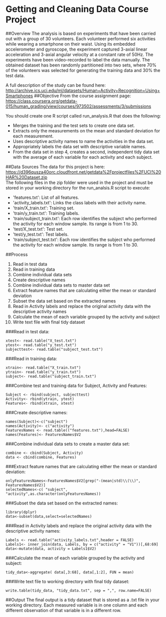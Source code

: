 # Getting and Cleaning Data Course Project

##Overview
The analysis is based on experiments that have been carried out with a group of 30 volunteers. Each volunteer performed six activities while wearing a smartphone on their waist. Using its embedded accelerometer and gyroscope, the experiment captured 3-axial linear acceleration and 3-axial angular velocity at a constant rate of 50Hz. The experiments have been video-recorded to label the data manually. The obtained dataset has been randomly partitioned into two sets, where 70% of the volunteers was selected for generating the training data and 30% the test data.  
  
A full description of the study can be found here:
<http://archive.ics.uci.edu/ml/datasets/Human+Activity+Recognition+Using+Smartphones>
##Objective
From the course assignment page:  
<https://class.coursera.org/getdata-015/human_grading/view/courses/973502/assessments/3/submissions>

You should create one R script called run_analysis.R that does the following:  
* Merges the training and the test sets to create one data set.
* Extracts only the measurements on the mean and standard deviation for each measurement. 
* Uses descriptive activity names to name the activities in the data set.
* Appropriately labels the data set with descriptive variable names. 
* From the data set in step 4, creates a second, independent tidy data set with the average of each variable for each activity and each subject.

##Data Sources 
The data for this project is here:  
<https://d396qusza40orc.cloudfront.net/getdata%2Fprojectfiles%2FUCI%20HAR%20Dataset.zip>  
The following files in the zip folder were used in the project and must be stored in your working directory for the run_analsis.R script to execute:  
* 'features.txt': List of all features.
* 'activity_labels.txt': Links the class labels with their activity name.
* 'train/X_train.txt': Training set.
* 'train/y_train.txt': Training labels.
* 'train/subject_train.txt': Each row identifies the subject who performed the activity for each window sample. Its range is from 1 to 30.
* 'test/X_test.txt': Test set.
* 'test/y_test.txt': Test labels.
* 'train/subject_test.txt': Each row identifies the subject who performed the activity for each window sample. Its range is from 1 to 30.





##Process
1. Read in test data
2. Read in training data
3. Combine individual data sets
4. Create descriptive names
5. Combine individual data sets to master data set
6. Extract feature names that are calculating either the mean or standard deviation
7. Subset the data set based on the extracted names
8. Read in Activity labels and replace the original activity data with the descriptive activity names
9. Calculate the mean of each variable grouped by the activity and subject
10. Write text file with final tidy dataset


###Read in test data:
```
xtest<- read.table("X_test.txt")
ytest<- read.table("y_test.txt")
subjecttest<- read.table("subject_test.txt")
```
###Read in training data:
```
xtrain<- read.table("X_train.txt")
ytrain<- read.table("y_train.txt")
subject<- read.table("subject_train.txt")
```
###Combine test and training data for Subject, Activity and Features:
```
Subject <- rbind(subject, subjecttest)
Activity<- rbind(ytrain, ytest)
Features<- rbind(xtrain, xtest)
```
###Create descriptive names:
```
names(Subject)<-c("subject")
names(Activity)<- c("activity")
FeaturesNames <- read.table(("features.txt"),head=FALSE)
names(Features)<- FeaturesNames$V2
```
###Combine individual data sets to create a master data set:
```
combine <- cbind(Subject, Activity)
data <- cbind(combine, Features)
```
###Extract feature names that are calculating either the mean or standard deviation:
```
onlyFeaturesNames<-FeaturesNames$V2[grep("-(mean|std)\\(\\)", FeaturesNames$V2)]
selectedNames<-c( "subject", "activity",as.character(onlyFeaturesNames))
```
###Subset the data set based on the extracted names:
```
library(dplyr)
data<-subset(data,select=selectedNames)
```
###Read in Activity labels and replace the original activity data with the descriptive activity names:
```
Labels <- read.table("activity_labels.txt",header = FALSE)
Labels1<- inner_join(data, Labels, by = c("activity" = "V1"))[,68:69]
data<-mutate(data, activity = Labels1$V2)
```
###Calculate the mean of each variable grouped by the activity and subject:
```
tidy_data<-aggregate( data[,3:68], data[,1:2], FUN = mean)
```
###Write text file to working directory with final tidy dataset:
```
write.table(tidy_data, "tidy_data.txt", sep = ",", row.name=FALSE)
```
##Output
The final output is a tidy dataset that is stored as a .txt file in your working directory. Each measured variable is in one column and each different observation of that variable is in a different row.
